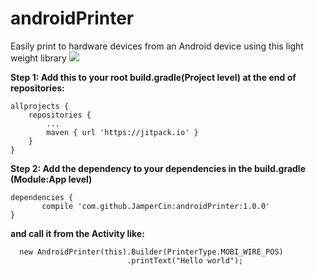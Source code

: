 # androidPrinter
Easily print to hardware devices from an Android device using this light weight library
[![](https://www.jitpack.io/v/JamperCin/androidPrinter.svg)](https://www.jitpack.io/#JamperCin/androidPrinter)

**Step 1: Add this to your root build.gradle(Project level) at the end of repositories:**

	allprojects {
		repositories {
			...
			maven { url 'https://jitpack.io' }
		}
	}
  
  **Step 2: Add the dependency to your dependencies in the build.gradle (Module:App level)**

	dependencies {
	       compile 'com.github.JamperCin:androidPrinter:1.0.0'
	}
  
 

**and call it from the Activity like:**

```
  new AndroidPrinter(this).Builder(PrinterType.MOBI_WIRE_POS)
                          .printText("Hello world");
```
